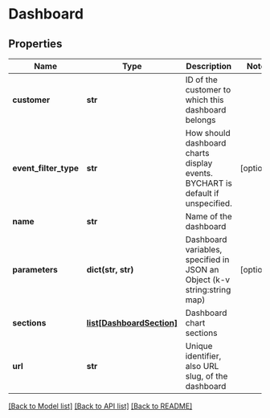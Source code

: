 # Dashboard

## Properties
Name | Type | Description | Notes
------------ | ------------- | ------------- | -------------
**customer** | **str** | ID of the customer to which this dashboard belongs | 
**event_filter_type** | **str** | How should dashboard charts display events.  BYCHART is default if unspecified. | [optional] 
**name** | **str** | Name of the dashboard | 
**parameters** | **dict(str, str)** | Dashboard variables, specified in JSON an Object (k-v string:string map) | [optional] 
**sections** | [**list[DashboardSection]**](DashboardSection.md) | Dashboard chart sections | 
**url** | **str** | Unique identifier, also URL slug, of the dashboard | 

[[Back to Model list]](../README.md#documentation-for-models) [[Back to API list]](../README.md#documentation-for-api-endpoints) [[Back to README]](../README.md)


